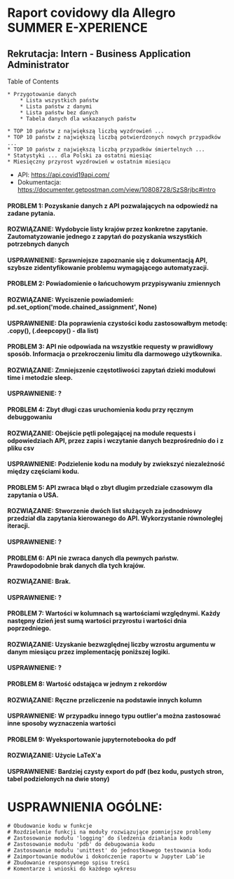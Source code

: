 # Raport covidowy dla Allegro SUMMER E-XPERIENCE
## Rekrutacja: Intern - Business Application Administrator

Table of Contents

    * Przygotowanie danych
        * Lista wszystkich państw
        * Lista państw z danymi
        * Lista państw bez danych
        * Tabela danych dla wskazanych państw

    * TOP 10 państw z największą liczbą wyzdrowień ...
    * TOP 10 państw z największą liczbą potwierdzonych nowych przypadków ...
    * TOP 10 państw z największą liczbą przypadków śmiertelnych ...
    * Statystyki ... dla Polski za ostatni miesiąc
    * Miesięczny przyrost wyzdrowień w ostatnim miesiącu

* API: https://api.covid19api.com/
* Dokumentacja: https://documenter.getpostman.com/view/10808728/SzS8rjbc#intro

#### PROBLEM 1: Pozyskanie danych z API pozwalających na odpowiedź na zadane pytania.
#### ROZWIĄZANIE: Wydobycie listy krajów przez konkretne zapytanie. Zautomatyzowanie jednego z zapytań do pozyskania wszystkich potrzebnych danych
#### USPRAWNIENIE: Sprawniejsze zapoznanie się z dokumentacją API, szybsze zidentyfikowanie problemu wymagającego automatyzacji.

#### PROBLEM 2: Powiadomienie o łańcuchowym przypisywaniu zmiennych
#### ROZWIĄZANIE: Wyciszenie powiadomień: pd.set_option('mode.chained_assignment', None)
#### USPRAWNIENIE: Dla poprawienia czystości kodu zastosowałbym metodę: .copy(), (.deepcopy() - dla list)

#### PROBLEM 3: API nie odpowiada na wszystkie requesty w prawidłowy sposób. Informacja o przekroczeniu limitu dla darmowego użytkownika.
#### ROZWIĄZANIE: Zmniejszenie częstotliwości zapytań dzieki modułowi time i metodzie sleep.
#### USPRAWNIENIE: ? 

#### PROBLEM 4: Zbyt długi czas uruchomienia kodu przy ręcznym debuggowaniu
#### ROZWIĄZANIE: Obejście pętli polegającej na module requests i odpowiedziach API, przez zapis i wczytanie danych bezprośrednio do i z pliku csv
#### USPRAWNIENIE: Podzielenie kodu na moduły by zwiekszyć niezależność między częściami kodu. 

#### PROBLEM 5: API zwraca błąd o zbyt dlugim przedziale czasowym dla zapytania o USA.
#### ROZWIĄZANIE: Stworzenie dwóch list służących za jednodniowy przedział dla zapytania kierowanego do API. Wykorzystanie równoległej iteracji.
#### USPRAWNIENIE: ?

#### PROBLEM 6: API nie zwraca danych dla pewnych państw. Prawdopodobnie brak danych dla tych krajów.
#### ROZWIĄZANIE: Brak.
#### USPRAWNIENIE: ?

#### PROBLEM 7: Wartości w kolumnach są wartościami względnymi. Każdy następny dzień jest sumą wartości przyrostu i wartości dnia poprzedniego.
#### ROZWIĄZANIE: Uzyskanie bezwzględnej liczby wzrostu argumentu w danym miesiącu przez implementację poniższej logiki.
#### USPRAWNIENIE: ?

#### PROBLEM 8: Wartość odstająca w jednym z rekordów
#### ROZWIĄZANIE: Ręczne przeliczenie na podstawie innych kolumn
#### USPRAWNIENIE: W przypadku innego typu outlier'a można zastosować inne sposoby wyznaczenia wartości

#### PROBLEM 9: Wyeksportowanie jupyternotebooka do pdf
#### ROZWIĄZANIE: Użycie LaTeX'a
#### USPRAWNIENIE: Bardziej czysty export do pdf (bez kodu, pustych stron, tabel podzielonych na dwie stony)

# USPRAWNIENIA OGÓLNE:
    # Obudowanie kodu w funkcje
    # Rozdzielenie funkcji na moduły rozwiązujące pomniejsze problemy
    # Zastosowanie modułu 'logging' do śledzenia działania kodu
    # Zastosowanie modułu 'pdb' do debugowania kodu 
    # Zastosowanie modułu 'unittest' do jednostkowego testowania kodu
    # Zaimportowanie modułów i dokończenie raportu w Jupyter Lab'ie
    # Zbudowanie responsywnego spisu treści
    # Komentarze i wnioski do każdego wykresu